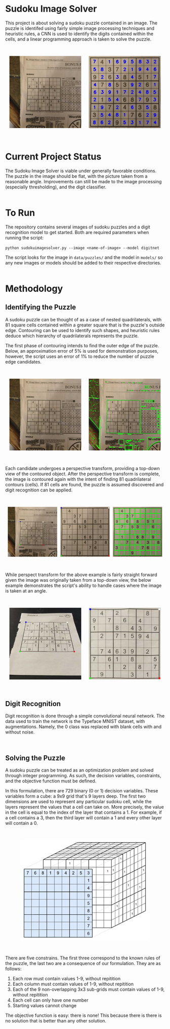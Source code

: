 # Sudoku Image Solver
This project is about solving a sudoku puzzle contained in an image. The puzzle is identifed using fairly simple image processing techniques and heuristic rules, a CNN is used to identify the digits contained within the cells, and a linear programming approach is taken to solve the puzzle.

<br/>
<p align="middle">
  <img src="docs/readme_images/image12.jpg" width="45%" hspace=10>
  <img src="docs/readme_images/image12_solution.jpg" width="45%" hspace=10>
</p>
<br/>

# Current Project Status
The Sudoku Image Solver is viable under generally favorable conditions. The puzzle in the image should be flat, with the picture taken from a reasonable angle. Improvements can still be made to the image processing (especially thresholding), and the digit classifier.
<br/>
<br/>


# To Run
The repository contains several images of sudoku puzzles and a digit recognition model to get started. Both are required parameters when running the script: 

`python sudokuimagesolver.py --image <name-of-image> --model digitnet`

The script looks for the image in `data/puzzles/` and the model in `models/` so any new images or models should be added to their respective directories.
<br/>
<br/>

# Methodology

## Identifying the Puzzle

A sudoku puzzle can be thought of as a case of nested quadrilaterals, with 81 square cells contained within a greater square that is the puzzle's outside edge. Contouring can be used to identify such shapes, and heuristic rules deduce which hierarchy of quadrilaterals represents the puzzle. 

The first phase of contouring intends to find the outer edge of the puzzle. Below, an approximation error of 5% is used for demonstration purposes, however, the script uses an error of 1% to reduce the number of puzzle edge candidates.

<br/>
<p align="middle">
  <img src="docs/readme_images/image12.jpg" width="45%" hspace=10>
  <img src="docs/readme_images/image12_contoured1.jpg" width="45%" hspace=10>
</p>
<br/>

Each candidate undergoes a perspective transform, providing a top-down view of the contoured object. After the perspective transform is complete, the image is contoured again with the intent of finding 81 quadrilateral contours (cells). If 81 cells are found, the puzzle is assumed discovered and digit recognition can be applied.

<br/>
<p align="middle">
  <img src="docs/readme_images/image12_pretransform.jpg" width="31%" hspace=3>
  <img src="docs/readme_images/image12_posttransform.jpg" width="31%" hspace=3>
  <img src="docs/readme_images/image12_contoured2.jpg" width="31%" hspace=3>
</p>
<br/>

While perspect transform for the above example is fairly straight forward given the image was originally taken from a top-down view, the below example demonstrates the script's ability to handle cases where the image is taken at an angle.

<br/>
<p align="middle">
  <img src="docs/readme_images/image4_pretransform.jpg" width="45%" hspace=10>
  <img src="docs/readme_images/image4_posttransform.jpg" width="45%" hspace=10>
</p>
<br/>

## Digit Recognition

Digit recognition is done through a simple convolutional neural network. The data used to train the network is the Typeface MNIST dataset, with augmentations. Namely, the 0 class was replaced with blank cells with and without noise.

<br/>

## Solving the Puzzle

A sudoku puzzle can be treated as an optimization problem and solved through integer programming. As such, the decision variables, constraints, and the objective function must be defined.

In this formulation, there are 729 binary (0 or 1) decision variables. These variables form a cube: a 9x9 grid that's 9 layers deep. The first two dimensions are used to represent any particular sudoku cell, while the layers represent the values that a cell can take on. More precisely, the value in the cell is equal to the index of the layer that contains a 1. For example, if a cell contains a 3, then the third layer will contain a 1 and every other layer will contain a 0. 

<br/>
<p align="middle">
  <img src="docs/readme_images/sudoku.png" width="80%">
</p>
<br/>

There are five constrains. The first three correspond to the known rules of the puzzle, the last two are a consequence of our formulation. They are as follows:

1. Each row must contain values 1-9, without repitition
2. Each column must contain values of 1-9, without repitition
3. Each of the 9 non-overlapping 3x3 sub-grids must contain values of 1-9, without repitition
4. Each cell can only have one number
5. Starting values cannot change

The objective function is easy: there is none! This because there is there is no solution that is better than any other solution. 